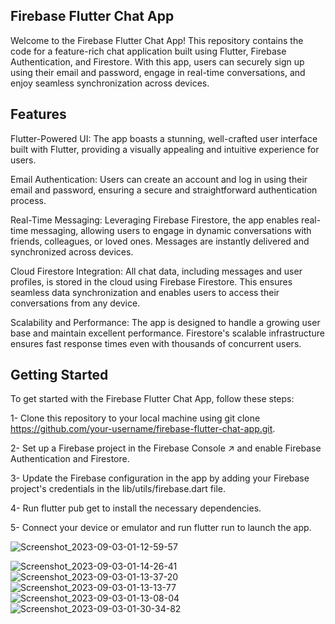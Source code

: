## Firebase Flutter Chat App


Welcome to the Firebase Flutter Chat App! This repository contains the code for a feature-rich chat application built using Flutter, Firebase Authentication, and Firestore. With this app, users can securely sign up using their email and password, engage in real-time conversations, and enjoy seamless synchronization across devices.

## Features
Flutter-Powered UI: The app boasts a stunning, well-crafted user interface built with Flutter, providing a visually appealing and intuitive experience for users.

Email Authentication: Users can create an account and log in using their email and password, ensuring a secure and straightforward authentication process.

Real-Time Messaging: Leveraging Firebase Firestore, the app enables real-time messaging, allowing users to engage in dynamic conversations with friends, colleagues, or loved ones. Messages are instantly delivered and synchronized across devices.

Cloud Firestore Integration: All chat data, including messages and user profiles, is stored in the cloud using Firebase Firestore. This ensures seamless data synchronization and enables users to access their conversations from any device.

Scalability and Performance: The app is designed to handle a growing user base and maintain excellent performance. Firestore's scalable infrastructure ensures fast response times even with thousands of concurrent users.



## Getting Started
To get started with the Firebase Flutter Chat App, follow these steps:

1- Clone this repository to your local machine using git clone https://github.com/your-username/firebase-flutter-chat-app.git.

2- Set up a Firebase project in the Firebase Console ↗ and enable Firebase Authentication and Firestore.

3- Update the Firebase configuration in the app by adding your Firebase project's credentials in the lib/utils/firebase.dart file.

4- Run flutter pub get to install the necessary dependencies.

5- Connect your device or emulator and run flutter run to launch the app.

![Screenshot_2023-09-03-01-12-59-57](https://github.com/SHahdAyman20/chat_app/assets/121692567/72ab4ec3-20c8-4339-801c-d464223608ab)


![Screenshot_2023-09-03-01-14-26-41](https://github.com/SHahdAyman20/chat_app/assets/121692567/1d76e626-2cc0-4ca5-ba04-54a0b1a53335)
![Screenshot_2023-09-03-01-13-37-20](https://github.com/SHahdAyman20/chat_app/assets/121692567/6cdced5f-1a18-4190-ac54-3db1f97afb0c)
![Screenshot_2023-09-03-01-13-13-77](https://github.com/SHahdAyman20/chat_app/assets/121692567/53a8ed82-30d0-4712-bdf5-90949db88d29)
![Screenshot_2023-09-03-01-13-08-04](https://github.com/SHahdAyman20/chat_app/assets/121692567/cbc7eb0a-c76b-40eb-baff-3a3afa0a8991)
![Screenshot_2023-09-03-01-30-34-82](https://github.com/SHahdAyman20/chat_app/assets/121692567/a4ec60f5-ef78-4a5d-baba-a448d3075678)
